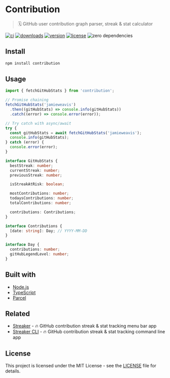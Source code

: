 # Contribution

> 🗓 GitHub user contribution graph parser, streak & stat calculator

[![ci](https://github.com/jamieweavis/contribution/workflows/ci/badge.svg)](https://github.com/jamieweavis/contribution/actions)
[![downloads](https://img.shields.io/npm/dt/contribution.svg)](https://npmjs.com/package/contribution)
[![version](https://img.shields.io/npm/v/contribution.svg)](https://github.com/jamieweavis/contribution/releases)
[![license](https://img.shields.io/badge/license-MIT-blue.svg)](https://github.com/jamieweavis/contribution/blob/main/LICENSE)
![zero dependencies](https://img.shields.io/badge/dependencies-0-violet)


## Install

```sh
npm install contribution
```

## Usage

```javascript
import { fetchGitHubStats } from 'contribution';

// Promise chaining
fetchGitHubStats('jamieweavis')
  .then((gitHubStats) => console.info(gitHubStats))
  .catch((error) => console.error(error));

// Try catch with async/await
try {
  const gitHubStats = await fetchGitHubStats('jamieweavis');
  console.info(gitHubStats);
} catch (error) {
  console.error(error);
}
```

```typescript
interface GitHubStats {
  bestStreak: number;
  currentStreak: number;
  previousStreak: number;

  isStreakAtRisk: boolean;

  mostContributions: number;
  todaysContributions: number;
  totalContributions: number;

  contributions: Contributions;
}

interface Contributions {
  [date: string]: Day; // YYYY-MM-DD
}

interface Day {
  contributions: number;
  gitHubLegendLevel: number;
}
```

## Built with

- [Node.js](https://github.com/nodejs/node)
- [TypeScript](https://github.com/microsoft/TypeScript)
- [Parcel](https://github.com/parcel-bundler/parcel)

## Related

- [Streaker](https://github.com/jamieweavis/streaker) - 🔥 GitHub contribution streak & stat tracking menu bar app
- [Streaker CLI](https://github.com/jamieweavis/streaker-cli) - 🔥 GitHub contribution streak & stat tracking command line app

## License

This project is licensed under the MIT License - see the [LICENSE](LICENSE) file for details.
